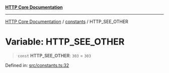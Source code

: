 [**HTTP Core Documentation**](../../README.md)

***

[HTTP Core Documentation](../../README.md) / [constants](../README.md) / HTTP\_SEE\_OTHER

# Variable: HTTP\_SEE\_OTHER

> `const` **HTTP\_SEE\_OTHER**: `303` = `303`

Defined in: [src/constants.ts:32](https://github.com/stonemjs/http-core/blob/0d369869add0f1630e9b5b2cd1421e57ee8d3865/src/constants.ts#L32)
